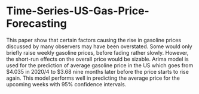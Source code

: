 # Time-Series-US-Gas-Price-Forecasting
This paper show that certain factors causing the rise in gasoline prices discussed by many observers may have been overstated.
Some would only briefly raise weekly gasoline prices, before fading rather slowly. 
However, the short-run effects on the overall price would be sizable. 
Arima model is used for the prediction of average gasoline price in the US which goes from $4.035 in 2020/4 
to $3.68 nine months later before the price starts to rise again. 
This model performs well in predicting the average price for the upcoming weeks with 95% confidence intervals.
